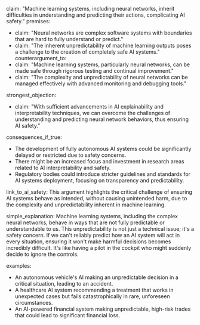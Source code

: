 claim: "Machine learning systems, including neural networks, inherit difficulties in understanding and predicting their actions, complicating AI safety."
premises:
  - claim: "Neural networks are complex software systems with boundaries that are hard to fully understand or predict."
  - claim: "The inherent unpredictability of machine learning outputs poses a challenge to the creation of completely safe AI systems."
counterargument_to:
  - claim: "Machine learning systems, particularly neural networks, can be made safe through rigorous testing and continual improvement."
  - claim: "The complexity and unpredictability of neural networks can be managed effectively with advanced monitoring and debugging tools."

strongest_objection:
  - claim: "With sufficient advancements in AI explainability and interpretability techniques, we can overcome the challenges of understanding and predicting neural network behaviors, thus ensuring AI safety."

consequences_if_true:
  - The development of fully autonomous AI systems could be significantly delayed or restricted due to safety concerns.
  - There might be an increased focus and investment in research areas related to AI interpretability and safety.
  - Regulatory bodies could introduce stricter guidelines and standards for AI systems deployment, focusing on transparency and predictability.

link_to_ai_safety: This argument highlights the critical challenge of ensuring AI systems behave as intended, without causing unintended harm, due to the complexity and unpredictability inherent in machine learning.

simple_explanation: Machine learning systems, including the complex neural networks, behave in ways that are not fully predictable or understandable to us. This unpredictability is not just a technical issue; it's a safety concern. If we can't reliably predict how an AI system will act in every situation, ensuring it won't make harmful decisions becomes incredibly difficult. It's like having a pilot in the cockpit who might suddenly decide to ignore the controls.

examples:
  - An autonomous vehicle's AI making an unpredictable decision in a critical situation, leading to an accident.
  - A healthcare AI system recommending a treatment that works in unexpected cases but fails catastrophically in rare, unforeseen circumstances.
  - An AI-powered financial system making unpredictable, high-risk trades that could lead to significant financial loss.